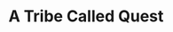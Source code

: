 ---
title: "A Tribe Called Quest"
summary: "A Tribe Called Quest was a critically acclaimed rap group comprised initially of , DJ , and . The group formed in high school in 1988 in Queens, New York City, NY, where they started as part of the Native Tongues Posse, with , , , , and the , and were given their name by of the Jungle Brothers. Following their August 1989 debut, \"Description Of A Fool,\" they had a hit with \"Bonita Applebum\" a year later, based on a classmate from their school. Their most significant success came the following year with the laid-back \"Can I Kick It?\" demonstrative of their refined jazz/hip-hop blend. This release earned the first ever \"5-star\" award from Source Magazine. Q-Tip also appeared on Deee-Lite's August 1990 hit, \"Groove Is In The Heart.\" While their debut, \"People's Instinctive Travels And The Paths Of Rhythm,\" was more eclectic and even self-consciously jokey, \"The Low-End Theory\" blended boom bap beats with carefully selected jazz, funk, and soul melodies. ATCQ was helped considerably by jazz bass player . Tracks such as \"The Infamous Date Rape\" stoked controversy, while samples from , , and were used frugally and intelligently. Q-Tip appeared in the 1993 movie \"Poetic Justice\" opposite . ATCQ was awarded the \"Group Of The Year\" after the release of 1993's \"Midnight Marauders\" at the inaugural Source Magazine Hip Hop Award Show in 1994 before being moved off stage by the arrival of and his Thug Life crew, who were attempting to steal some publicity. It was later determined this was an accident on 2Pac's behalf. In 1996 \"Beats, Rhymes And Life\" debuted at number 1 on the Billboard album chart with highly evolved lyrics addressing issues with greater clarity than their past recordings. \"The Love Movement,\" which debuted at US number 3 in October 1998, was another mature, stylish collection of material. However, it lacked the spark of their earlier works. ATCQ released \"We Got It From Here... Thank You 4 Your Service\" on November 4, 2016, nearly 18 years after \"The Love Movement\" album. While recording verses for the album and his solo album, Phife Dawg passed away on March 22, 2016. During its first month of release, \"We Got It From Here... Thank You 4 Your Service\" was greeted with critical acclaim and fan support. The group has been awarded the Founders Award at the Billboard R&B/Hip-Hop Awards and was honored at the 4th VH1 Hip-Hop Honors. In 2017, the group was awarded the Brit Award for International Group."
image: "a-tribe-called-quest.jpg"
apple_music_artist_url: "https://music.apple.com/gb/artist/a-tribe-called-quest/1587965"
wikipedia_url: "https://en.wikipedia.org/wiki/A_Tribe_Called_Quest"
---